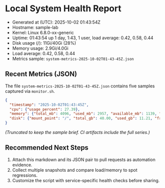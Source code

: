 # Local System Health Report

- Generated at (UTC): 2025-10-02 01:43:54Z
- Hostname: sample-lab
- Kernel: Linux 6.8.0-xx-generic
- Uptime: 01:43:54 up 1 day,  1:43, 1 user, load average: 0.42, 0.58, 0.44
- Disk usage (/): 11Gi/40Gi (28%)
- Memory usage: 2.9Gi/4.0Gi
- Load average: 0.42, 0.58, 0.44
- Metrics sample: `system-metrics-2025-10-02T01-43-45Z.json`

## Recent Metrics (JSON)

The file `system-metrics-2025-10-02T01-43-45Z.json` contains five samples captured via `monitor.sh`.

```json
{
  "timestamp": "2025-10-02T01:43:45Z",
  "cpu": {"usage_percent": 27.39},
  "memory": {"total_mb": 4096, "used_mb": 2957, "available_mb": 1139, "usage_percent": 72.23},
  "disk": {"mount_point": "/", "total_gb": 40.00, "used_gb": 11.21, "free_gb": 28.79, "usage_percent": 28.03}
}
```

*(Truncated to keep the sample brief. CI artifacts include the full series.)*

## Recommended Next Steps

1. Attach this markdown and its JSON pair to pull requests as automation evidence.
2. Collect multiple snapshots and compare load/memory to spot regressions.
3. Customize the script with service-specific health checks before sharing.

